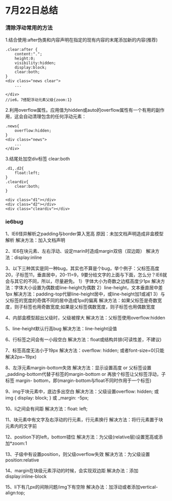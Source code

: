# 7月22日总结

### 清除浮动常用的方法
1.结合使用:after伪类和内容声明在指定的现有内容的末尾添加新的内容(推荐)
	
	.clear:after {
		content:".";
		height:0;
		visibility:hidden;
		display:block;
		clear:both;
	}		
	<div class="news clear">
		...

	</div>
	//ie6，7搭配浮动元素父级{zoom:1}
	
2.利用overflow属性。应用值为hidden或auto的overflow属性有一个有用的副作用，这会自动清理包含的任何浮动元素：

	.news{
		overflow:hidden;
	}
	<div class="news">
		...
	</div>
	
3.结尾处加空div标签 clear:both 
	
	.d1,.d2{
		float:left;
	}
	.cleardiv{
		clear:both;
	}
	
	<div class="d1"></div>
	<div class="d2"></div>
	<div class="cleardiv"></div>
	
### ie6bug
1、IE6怪异解析之padding与border算入宽高 
原因：未加文档声明造成非盒模型解析 
解决方法：加入文档声明<!doctype html> 

2、IE6在块元素、左右浮动、设定marin时造成margin双倍（双边距） 
解决方法：display:inline 

3、以下三种其实是同一种bug，其实也不算是个bug，举个例子：父标签高度20，子标签11，垂直居中，20-11=9，9要分给文字的上面与下面，怎么分？IE6就会与其它的不同，所以，尽量避免。 
1）字体大小为奇数之边框高度少1px 
解决方法：字体大小设置为偶数或line-height为偶数 
2）line-height，文本垂直居中差1px 
解决方法：padding-top代替line-height居中，或line-height加1或减1 
3）与父标签的宽度的奇偶不同的居中造成1px的偏离 
解决方法：如果父标签是奇数宽度，则子标签也用奇数宽度;如果是父标签偶数宽度，则子标签也用偶数宽度 

4、内部盒模型超出父级时，父级被撑大 
解决方法：父标签使用overflow:hidden 

5、line-height默认行高bug 
解决方法：line-height设值 

6、行标签之间会有一小段空白 
解决方法：float或结构并排(可读性差，不建议) 

7、标签高度无法小于19px 
解决方法：overflow: hidden; 或者font-size=0(只能解决2px~19px)

8、左浮元素margin-bottom失效 
解决方法：显示设置高度 or 父标签设置_padding-bottom代替子标签的margin-bottom or 再放个标签让父标签浮动，子标签 
margin- bottom，即(margin-bottom与float不同时作用于一个标签) 

9、img于块元素中，底边多出空白 
解决方法：父级设置overflow: hidden; 或 img { display: block; } 或 _margin: -5px; 

10、li之间会有间距 
解决方法：float: left; 

11、块元素中有文字及右浮动的行元素，行元素换行 
解决方法：将行元素置于块元素内的文字前 

12、position下的left，bottom错位 
解决方法：为父级(relative层)设置宽高或添加*zoom:1 

13、子级中有设置position，则父级overflow失效 
解决方法：为父级设置position:relative

14、margin在块级元素浮动的时候，会实现双边距
解决办法：添加display:inline-block

15、li下有几px的间隙问题/img下有空隙
解决办法：加浮动或者添加vertical-align:top;
